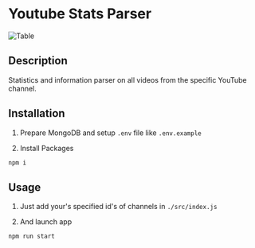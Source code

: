 # Youtube Stats Parser

![Table](https://user-images.githubusercontent.com/16631907/69429642-9f614a00-0d66-11ea-979d-0dda658c629e.png)

## Description

Statistics and information parser on all videos from the specific YouTube channel.

## Installation

1. Prepare MongoDB and setup `.env` file like `.env.example`

2. Install Packages

```bash
npm i
```

## Usage

1. Just add your's specified id's of channels in `./src/index.js`

2. And launch app

```bash
npm run start
```
